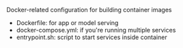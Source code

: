 Docker-related configuration for building container images

- Dockerfile: for app or model serving
- docker-compose.yml: if you're running multiple services
- entrypoint.sh: script to start services inside container